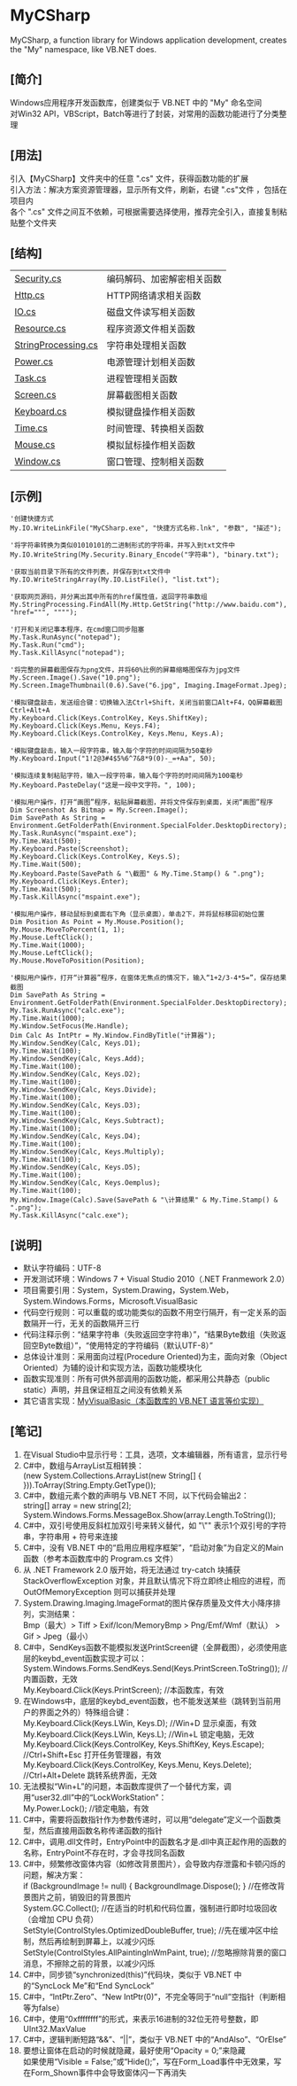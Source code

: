 # MyCSharp
MyCSharp, a function library for Windows application development, creates the "My" namespace, like VB.NET does.  
  
## [简介]
Windows应用程序开发函数库，创建类似于 VB.NET 中的 "My" 命名空间  
对Win32 API，VBScript，Batch等进行了封装，对常用的函数功能进行了分类整理  
  
## [用法]
引入【MyCSharp】文件夹中的任意 ".cs" 文件，获得函数功能的扩展  
引入方法：解决方案资源管理器，显示所有文件，刷新，右键 ".cs"文件 ，包括在项目内  
各个 ".cs" 文件之间互不依赖，可根据需要选择使用，推荐完全引入，直接复制粘贴整个文件夹  
  
## [结构]
<table>
    <tr>
        <td><a href="MyCSharp\Security.cs">Security.cs</a></td>
        <td>编码解码、加密解密相关函数</td>
    </tr>
    <tr>
        <td><a href="MyCSharp\Http.cs">Http.cs</a></td>
        <td>HTTP网络请求相关函数</td>
    </tr>
    <tr>
        <td><a href="MyCSharp\IO.cs">IO.cs</a></td>
        <td>磁盘文件读写相关函数</td>
    </tr>
    <tr>
        <td><a href="MyCSharp\Resource.cs">Resource.cs</a></td>
        <td>程序资源文件相关函数</td>
    </tr>
    <tr>
        <td><a href="MyCSharp\StringProcessing.cs">StringProcessing.cs</a></td>
        <td>字符串处理相关函数</td>
    </tr>
    <tr>
        <td><a href="MyCSharp\Power.cs">Power.cs</a></td>
        <td>电源管理计划相关函数</td>
    </tr>
    <tr>
        <td><a href="MyCSharp\Task.cs">Task.cs</a></td>
        <td>进程管理相关函数</td>
    </tr>
    <tr>
        <td><a href="MyCSharp\Screen.cs">Screen.cs</a></td>
        <td>屏幕截图相关函数</td>
    </tr>
    <tr>
        <td><a href="MyCSharp\Keyboard.cs">Keyboard.cs</a></td>
        <td>模拟键盘操作相关函数</td>
    </tr>
    <tr>
        <td><a href="MyCSharp\Time.cs">Time.cs</a></td>
        <td>时间管理、转换相关函数</td>
    </tr>
    <tr>
        <td><a href="MyCSharp\Mouse.cs">Mouse.cs</a></td>
        <td>模拟鼠标操作相关函数</td>
    </tr>
    <tr>
        <td><a href="MyCSharp\Window.cs">Window.cs</a></td>
        <td>窗口管理、控制相关函数</td>
    </tr>
</table>

## [示例]
    '创建快捷方式  
    My.IO.WriteLinkFile("MyCSharp.exe", "快捷方式名称.lnk", "参数", "描述");  
    
    '将字符串转换为类似01010101的二进制形式的字符串，并写入到txt文件中  
    My.IO.WriteString(My.Security.Binary_Encode("字符串"), "binary.txt");  
    
    '获取当前目录下所有的文件列表，并保存到txt文件中  
    My.IO.WriteStringArray(My.IO.ListFile(), "list.txt");  
    
    '获取网页源码，并分离出其中所有的href属性值，返回字符串数组  
    My.StringProcessing.FindAll(My.Http.GetString("http://www.baidu.com"), "href=""", """");  

    '打开和关闭记事本程序，在cmd窗口同步阻塞  
    My.Task.RunAsync("notepad");  
    My.Task.Run("cmd");  
    My.Task.KillAsync("notepad");  

    '将完整的屏幕截图保存为png文件，并将60%比例的屏幕缩略图保存为jpg文件  
    My.Screen.Image().Save("10.png");  
    My.Screen.ImageThumbnail(0.6).Save("6.jpg", Imaging.ImageFormat.Jpeg);  

    '模拟键盘敲击，发送组合键：切换输入法Ctrl+Shift，关闭当前窗口Alt+F4，QQ屏幕截图Ctrl+Alt+A  
    My.Keyboard.Click(Keys.ControlKey, Keys.ShiftKey);  
    My.Keyboard.Click(Keys.Menu, Keys.F4);  
    My.Keyboard.Click(Keys.ControlKey, Keys.Menu, Keys.A);  

    '模拟键盘敲击，输入一段字符串，输入每个字符的时间间隔为50毫秒  
    My.Keyboard.Input("1!2@3#4$5%6^7&8*9(0)-_=+Aa", 50);  

    '模拟连续复制粘贴字符，输入一段字符串，输入每个字符的时间间隔为100毫秒  
    My.Keyboard.PasteDelay("这是一段中文字符。", 100);  

    '模拟用户操作，打开“画图”程序，粘贴屏幕截图，并将文件保存到桌面，关闭“画图”程序  
    Dim Screenshot As Bitmap = My.Screen.Image();  
    Dim SavePath As String = Environment.GetFolderPath(Environment.SpecialFolder.DesktopDirectory);  
    My.Task.RunAsync("mspaint.exe");  
    My.Time.Wait(500);  
    My.Keyboard.Paste(Screenshot);  
    My.Keyboard.Click(Keys.ControlKey, Keys.S);  
    My.Time.Wait(500);  
    My.Keyboard.Paste(SavePath & "\截图" & My.Time.Stamp() & ".png");  
    My.Keyboard.Click(Keys.Enter);  
    My.Time.Wait(500);  
    My.Task.KillAsync("mspaint.exe");  

    '模拟用户操作，移动鼠标到桌面右下角（显示桌面），单击2下，并将鼠标移回初始位置  
    Dim Position As Point = My.Mouse.Position();  
    My.Mouse.MoveToPercent(1, 1);  
    My.Mouse.LeftClick();  
    My.Time.Wait(1000);  
    My.Mouse.LeftClick();  
    My.Mouse.MoveToPosition(Position);  

    '模拟用户操作，打开“计算器”程序，在窗体无焦点的情况下，输入“1+2/3-4*5=”，保存结果截图  
    Dim SavePath As String = Environment.GetFolderPath(Environment.SpecialFolder.DesktopDirectory);  
    My.Task.RunAsync("calc.exe");  
    My.Time.Wait(1000);  
    My.Window.SetFocus(Me.Handle);  
    Dim Calc As IntPtr = My.Window.FindByTitle("计算器");  
    My.Window.SendKey(Calc, Keys.D1);  
    My.Time.Wait(100);  
    My.Window.SendKey(Calc, Keys.Add);  
    My.Time.Wait(100);  
    My.Window.SendKey(Calc, Keys.D2);  
    My.Time.Wait(100);  
    My.Window.SendKey(Calc, Keys.Divide);  
    My.Time.Wait(100);  
    My.Window.SendKey(Calc, Keys.D3);  
    My.Time.Wait(100);  
    My.Window.SendKey(Calc, Keys.Subtract);  
    My.Time.Wait(100);  
    My.Window.SendKey(Calc, Keys.D4);  
    My.Time.Wait(100);  
    My.Window.SendKey(Calc, Keys.Multiply);  
    My.Time.Wait(100);  
    My.Window.SendKey(Calc, Keys.D5);  
    My.Time.Wait(100);  
    My.Window.SendKey(Calc, Keys.Oemplus);  
    My.Time.Wait(100);  
    My.Window.Image(Calc).Save(SavePath & "\计算结果" & My.Time.Stamp() & ".png");  
    My.Task.KillAsync("calc.exe");  

## [说明]
- 默认字符编码：UTF-8  
- 开发测试环境：Windows 7 + Visual Studio 2010（.NET Franmework 2.0）  
- 项目需要引用：System，System.Drawing，System.Web，System.Windows.Forms，Microsoft.VisualBasic  
- 代码空行规则：可以重载的或功能类似的函数不用空行隔开，有一定关系的函数隔开一行，无关的函数隔开三行  
- 代码注释示例：“结果字符串（失败返回空字符串）”，“结果Byte数组（失败返回空Byte数组）”，“使用特定的字符编码（默认UTF-8）”  
- 总体设计准则：采用面向过程(Procedure Oriented)为主，面向对象（Object Oriented）为辅的设计和实现方法，函数功能模块化  
- 函数实现准则：所有可供外部调用的函数功能，都采用公共静态（public static）声明，并且保证相互之间没有依赖关系  
- 其它语言实现：<a href="https://github.com/MoonLord-LM/MyVisualBasic">MyVisualBasic（本函数库的 VB.NET 语言等价实现）</a>
  
## [笔记]
01. 在Visual Studio中显示行号：工具，选项，文本编辑器，所有语言，显示行号  
02. C#中，数组与ArrayList互相转换：  
    (new System.Collections.ArrayList(new String[] { })).ToArray(String.Empty.GetType());  
03. C#中，数组元素个数的声明与 VB.NET 不同，以下代码会输出2：  
    string[] array = new string[2];  
    System.Windows.Forms.MessageBox.Show(array.Length.ToString());  
04. C#中，双引号使用反斜杠加双引号来转义替代，如 "\\"" 表示1个双引号的字符串，字符串用 + 符号来连接  
05. C#中，没有 VB.NET 中的“启用应用程序框架”，“启动对象”为自定义的Main函数（参考本函数库中的 Program.cs 文件）  
06. 从 .NET Framework 2.0 版开始，将无法通过 try-catch 块捕获 StackOverflowException 对象，并且默认情况下将立即终止相应的进程，而 OutOfMemoryException 则可以捕获并处理  
07. System.Drawing.Imaging.ImageFormat的图片保存质量及文件大小降序排列，实测结果：  
    Bmp（最大）> Tiff > Exif/Icon/MemoryBmp > Png/Emf/Wmf（默认） > Gif > Jpeg（最小）  
08. C#中，SendKeys函数不能模拟发送PrintScreen键（全屏截图），必须使用底层的keybd_event函数实现才可以：  
    System.Windows.Forms.SendKeys.Send(Keys.PrintScreen.ToString()); //内置函数，无效  
    My.Keyboard.Click(Keys.PrintScreen); //本函数库，有效  
09. 在Windows中，底层的keybd_event函数，也不能发送某些（跳转到当前用户的界面之外的）特殊组合键：  
    My.Keyboard.Click(Keys.LWin, Keys.D); //Win+D 显示桌面，有效  
    My.Keyboard.Click(Keys.LWin, Keys.L); //Win+L 锁定电脑，无效  
    My.Keyboard.Click(Keys.ControlKey, Keys.ShiftKey, Keys.Escape); //Ctrl+Shift+Esc 打开任务管理器，有效  
    My.Keyboard.Click(Keys.ControlKey, Keys.Menu, Keys.Delete); //Ctrl+Alt+Delete 跳转系统界面，无效  
10. 无法模拟“Win+L”的问题，本函数库提供了一个替代方案，调用“user32.dll”中的“LockWorkStation”：  
    My.Power.Lock(); //锁定电脑，有效  
11. C#中，需要将函数指针作为参数传递时，可以用“delegate”定义一个函数类型，然后直接用函数名称传递函数的指针  
12. C#中，调用.dll文件时，EntryPoint中的函数名才是.dll中真正起作用的函数的名称，EntryPoint不存在时，才会寻找同名函数  
13. C#中，频繁修改窗体内容（如修改背景图片），会导致内存泄露和卡顿闪烁的问题，解决方案：  
    if (BackgroundImage != null) { BackgroundImage.Dispose(); } //在修改背景图片之前，销毁旧的背景图片  
    System.GC.Collect(); //在适当的时机和代码位置，强制进行即时垃圾回收（会增加 CPU 负荷）  
    SetStyle(ControlStyles.OptimizedDoubleBuffer, true); //先在缓冲区中绘制，然后再绘制到屏幕上，以减少闪烁  
    SetStyle(ControlStyles.AllPaintingInWmPaint, true); //忽略擦除背景的窗口消息，不擦除之前的背景，以减少闪烁  
14. C#中，同步锁“synchronized(this)”代码块，类似于 VB.NET 中的“SyncLock Me”和“End SyncLock”  
15. C#中，“IntPtr.Zero”、“New IntPtr(0)”，不完全等同于“null”空指针（判断相等为false）  
16. C#中，使用“0xffffffff”的形式，来表示16进制的32位无符号整数，即UInt32.MaxValue  
17. C#中，逻辑判断短路“&&”、“||”，类似于 VB.NET 中的“AndAlso”、“OrElse”  
18. 要想让窗体在启动的时候就隐藏，最好使用“Opacity = 0;”来隐藏  
    如果使用“Visible = False;”或“Hide();”，写在Form_Load事件中无效果，写在Form_Shown事件中会导致窗体闪一下再消失  